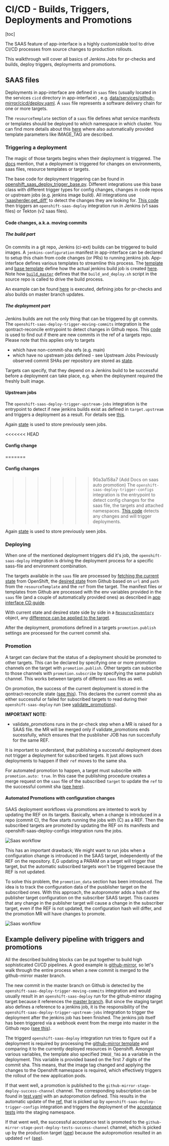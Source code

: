 # CI/CD - Builds, Triggers, Deployments and Promotions

[toc]

The SAAS feature of app-interface is a highly customizable tool to drive CI/CD processes from source changes
to production rollouts.

This walkthrough will cover all basics of Jenkins Jobs for pr-checks and builds, deploy triggers, deployments and
promotions.

## SAAS files
Deployments in app-interface are defined in `saas` files (usually located in the services `cicd` directory in
app-interface) , e.g. [data/services/github-mirror/cicd/deploy.yaml](https://gitlab.cee.redhat.com/service/app-interface/-/blob/cdf9643470bfa54d9826b90e6ab78a79f52d2f39/data/services/github-mirror/cicd/deploy.yaml).
A `saas` file represents a software delivery chain for one or more targets.

The `resourceTemplate` section of a `saas` file defines what service manifests or templates should be deployed to which namespace
in which cluster. You can find more details about this
[here](https://gitlab.cee.redhat.com/service/app-interface/-/blob/master/docs/app-sre/continuous-delivery-in-app-interface.md)
where also automatically provided template parameters like IMAGE_TAG are described.

### Triggering a deployment
The magic of those targets begins when their deployment is triggered. The [docs](https://gitlab.cee.redhat.com/service/app-interface/-/blob/master/docs/app-sre/continuous-delivery-in-app-interface.md)
mention, that a deployment is triggered for changes on environments, saas files, resource templates or targets.

The base code for deployment triggering can be found in [openshift_saas_deploy_trigger_base.py](https://github.com/app-sre/qontract-reconcile/blob/master/reconcile/openshift_saas_deploy_trigger_base.py).
Different integrations use this base class with different trigger types for config changes, changes in code repos or
upstream jobs (e.g. jenkins image build). All integrations use ['saasherder.get_diff'](https://github.com/app-sre/qontract-reconcile/blob/f1b12fec8797b3f2f5fcaf50acf55841e60d7b6e/reconcile/utils/saasherder.py#L863)
to detect the changes they are looking for. [This code](https://github.com/app-sre/qontract-reconcile/blob/f1b12fec8797b3f2f5fcaf50acf55841e60d7b6e/reconcile/openshift_saas_deploy_trigger_base.py#L160)
then triggers an `openshift-saas-deploy` integration run in Jenkins (v1 saas files) or Tekton (v2 saas files).

#### Code changes, a.k.a. moving commits

##### The build part
On commits in a git repo, Jenkins (ci-ext) builds can be triggered to build images. A `jenkins-configuration`
manifest in app-interface can be declared to setup this chain from code changes (or PRs) to running jenkins job.
App-interface defines various templates to streamline this process. The [template](https://gitlab.cee.redhat.com/service/app-interface/-/blob/cdf9643470bfa54d9826b90e6ab78a79f52d2f39/resources/jenkins/global/templates.yaml#L18-32)
and [base template](https://gitlab.cee.redhat.com/service/app-interface/-/blob/cdf9643470bfa54d9826b90e6ab78a79f52d2f39/resources/jenkins/global/base-templates.yaml#L169-203) define how the
actual jenkins build job is created [here](https://ci.ext.devshift.net/view/github-mirror/job/app-sre-github-mirror-gh-build-master/).
Note how [`build_master`](https://gitlab.cee.redhat.com/service/app-interface/-/blob/cdf9643470bfa54d9826b90e6ab78a79f52d2f39/resources/jenkins/global/base-templates.yaml#L66-75) defines
that the `build_and_deploy.sh` script in the source repo is called to drive the build process.

An example can be found [here](https://gitlab.cee.redhat.com/service/app-interface/-/blob/master/data/services/github-mirror/cicd/build.yaml)
is executed, defining jobs for pr-checks and also builds on master branch updates.

##### The deployment part
Jenkins builds are not the only thing that can be triggered by git commits. The `openshift-saas-deploy-trigger-moving-commits`
integration is the qontract-reconcile entrypoint to detect changes in Github repos.
This [code](https://github.com/app-sre/qontract-reconcile/blob/f1b12fec8797b3f2f5fcaf50acf55841e60d7b6e/reconcile/utils/saasherder.py#L897)
is used to find out if there are new commits in the ref of a targets repo. Please note that this applies only to targets
* which have non-commit-sha refs (e.g. main)
* which have no upstream jobs defined - see Upstream Jobs
Previously observed commit SHAs per repository are stored as [state](https://github.com/app-sre/qontract-reconcile/blob/master/reconcile/utils/state.py).

Targets can specify, that they depend on a Jenkins build to be successful before a deployment can take place, e.g.
when the deployment required the freshly built image.

#### Upstream jobs
The `openshift-saas-deploy-trigger-upstream-jobs` integration is the entrypoint to detect if new jenkins builds exist as
defined in `target.upstream` and triggers a deployment as a result. For details see [this](https://github.com/app-sre/qontract-reconcile/blob/f1b12fec8797b3f2f5fcaf50acf55841e60d7b6e/reconcile/utils/saasherder.py#L974-L1060).

Again [state](https://github.com/app-sre/qontract-reconcile/blob/master/reconcile/utils/state.py) is used to store previously seen jobs.

<<<<<<< HEAD
#### Config change
=======
#### Config changes
>>>>>>> 90a3a158a7 (Add Docs on saas auto promotion)
The `openshift-saas-deploy-trigger-configs` integration is the entrypoint to detect config changes for the saas file, the targets and
attached namespaces. [This code](https://github.com/app-sre/qontract-reconcile/blob/f1b12fec8797b3f2f5fcaf50acf55841e60d7b6e/reconcile/utils/saasherder.py#L1081-L1128)
detects any changes and will trigger deployments.

Again [state](https://github.com/app-sre/qontract-reconcile/blob/master/reconcile/utils/state.py) is used to store previously seen jobs.



### Deploying
When one of the mentioned deployment triggers did it's job, the `openshift-saas-deploy` integration is driving the
deployment process for a specific sass-file and environment combination.

The targets available in the `saas` file are processed by [fetching the current state](https://github.com/app-sre/qontract-reconcile/blob/2f32fa4dd2165a5eb286b3a675e4cf5485c48a3a/reconcile/openshift_resources_base.py#L499)
from OpenShift, the [desired state](https://github.com/app-sre/qontract-reconcile/blob/2f32fa4dd2165a5eb286b3a675e4cf5485c48a3a/reconcile/utils/saasherder.py#L702)
from Github based on `url` and `path` from the `resourceTemplate` and the `ref` from the target. The manifest files or templates from Github are processed with
the env variables provided in the `saas` file (and a couple of automatically provided ones) as described in
[app interface CD guide](https://gitlab.cee.redhat.com/service/app-interface/-/blob/master/docs/app-sre/continuous-delivery-in-app-interface.md).

With current state and desired state side by side in a [`ResourceInventory`](https://github.com/app-sre/qontract-reconcile/blob/2f32fa4dd2165a5eb286b3a675e4cf5485c48a3a/reconcile/utils/openshift_resource.py#L434)
object, any [difference can be applied to the target](https://github.com/app-sre/qontract-reconcile/blob/2f32fa4dd2165a5eb286b3a675e4cf5485c48a3a/reconcile/openshift_base.py#L461).

After the deployment, promotions defined in a targets `promotion.publish` settings are processed for the current commit sha.

### Promotion
A target can declare that the status of a deployment should be promoted to other targets. This can be
declared by specifying one or more promotion channels on the target with `promotion.publish`. Other targets can subscribe
to those channels with `promotion.subscribe` by specifying the same publish channel. This works between targets
of different `saas` files as well.

On promotion, the success of the current deployment is stored in the qontract-reconcile state
([see this](https://github.com/app-sre/qontract-reconcile/blob/f1b12fec8797b3f2f5fcaf50acf55841e60d7b6e/reconcile/utils/saasherder.py#L1207)).
This declares the current commit sha as either successful or failed for subscribed targets to read during their
`openshift-saas-deploy` run (see [validate_promotions](https://github.com/app-sre/qontract-reconcile/blob/5e170ef4b372f158b2c3e1d44afd198f78e0e81f/reconcile/openshift_saas_deploy.py#L131)).

**IMPORTANT NOTE:**
 * validate_promotions runs in the pr-check step when a MR is raised for a SAAS file. the MR will be merged only if validate_promotions ends sucessfully, which ensures that the pusblisher JOB has run succesfully
   for the same REF.

It is important to understand, that publishing a successful deployment does not trigger a deployment for subscribed
targets. It just allows such deployments to happen if their `ref` moves to the same sha.

For automated promotion to happen, a target must subscribe with `promotion.auto: true`. In this case the publishing
procedure creates a merge request on the `saas` file of the subscribed `target` to update the `ref` to the successful
commit sha ([see here](https://github.com/app-sre/qontract-reconcile/blob/5e170ef4b372f158b2c3e1d44afd198f78e0e81f/reconcile/utils/mr/auto_promoter.py#L53)).

#### Automated Promotions with configuration changes
SAAS deployment workflows via promotions are intented to work by updating the REF on its targets.
Basically, when a change is introduced in a repo (commit C), the flow starts running the jobs with (C) as a REF. Then the subscribed targets are promoted by updating the REF
on its manifests and openshift-saas-deploy-configs integration runs the jobs.

![Saas workflow](assets/auto_promotion_flow_1.png)

This has an important drawback; We might want to run jobs when a configuration change is introduced in the SAAS target, independently of the REF on the repository.
E,G updating a PARAM on a target will trigger that target, but the automatic subscribed targets won't be triggered because the REF is not updated.

To solve this problem, the `promotion_data` section has been introduced. The idea is to track the configuration data of the pusblisher target on the subscribed ones. With this approach, the autopromoter
adds a hash of the publisher target configuration on the subscriber SAAS target. This causes that any change in the publisher target will cause a change in the subscriber target, even if the REF is not updated,
the configuration hash will differ, and the promotion MR will have changes to promote.

![Saas workflow](assets/auto_promotion_flow_2.png)

## Example delivery pipeline with triggers and promotions
All the described building blocks can be put together to build high sophisticated CI/CD pipelines. A good example
is [github-mirror](https://gitlab.cee.redhat.com/service/app-interface/-/tree/master/data/services/github-mirror/cicd),
so let's walk through the entire process when a new commit is merged to the github-mirror master branch.

The new commit in the master branch on Github is detected by the `openshift-saas-deploy-trigger-moving-commits` integration
and would usually result in an `openshift-saas-deploy` run for the github-mirror staging target because it references
the [master branch](https://gitlab.cee.redhat.com/service/app-interface/-/blob/master/data/services/github-mirror/cicd/deploy.yaml#L39).
But since the staging target also defines a reference to a jenkins job, it is the responsibility of the
`openshift-saas-deploy-trigger-upstream-jobs` integration to trigger the deployment after the jenkins job has been
finished. The jenkins job itself has been triggered via a webhook event from the merge into master in the Github
repo ([see this](https://gitlab.cee.redhat.com/service/app-interface/-/blob/master/data/services/github-mirror/cicd/build.yaml)).

The triggerd `openshift-saas-deploy` integration run tries to figure out if a deployment is required by processing the
[github-mirror template](https://github.com/geoberle/github-mirror/blob/master/openshift/github-mirror.yaml) and comparing
it to the currently deployed resources in Openshift. Amongst various variables, the template also specified `IMAGE_TAG`
as a variable in the deployment. This variable is provided based on the first 7 digits of the commit sha. This means,
that the image tag changed and applying the changes to the Openshift namespace is required, which effectively triggers
the rollout of the new application pods.

If that went well, a promotion is published to the `github-mirror-stage-deploy-success-channel` channel. The corresponding
subscription can be found in [test.yaml](https://gitlab.cee.redhat.com/service/app-interface/-/blob/master/data/services/github-mirror/cicd/test.yaml#L41-46)
with an autopromotion defined. This results in the automatic update of the [ref](https://gitlab.cee.redhat.com/service/app-interface/-/blob/master/data/services/github-mirror/cicd/test.yaml#L35),
that is picked up by `openshift-saas-deploy-trigger-configs` integration and triggers the deployment of the
[acceptance tests](https://github.com/geoberle/github-mirror/blob/master/openshift/github-mirror-acceptance.yaml) into
the staging namespace.

If that went well, the successful acceptance test is promoted to the `github-mirror-stage-post-deploy-tests-success-channel`
channel, which is picked up by the production target ([see](https://gitlab.cee.redhat.com/service/app-interface/-/blob/master/data/services/github-mirror/cicd/deploy.yaml#L56-58))
because the autopromotion resulted in an updated `ref` ([see](https://gitlab.cee.redhat.com/service/app-interface/-/blob/master/data/services/github-mirror/cicd/deploy.yaml#L54)).

